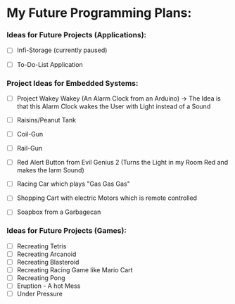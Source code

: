 
# **My Future Programming Plans:**

### **Ideas for Future Projects (Applications):**
- [ ] Infi-Storage (currently paused)
- [ ] To-Do-List Application


### **Project Ideas for Embedded Systems:**
- [ ] Project Wakey Wakey (An Alarm Clock from an Arduino)
  -> The Idea is that this Alarm Clock wakes the User with Light instead of a Sound
- [ ] Raisins/Peanut Tank
- [ ] Coil-Gun
- [ ] Rail-Gun
- [ ] Red Alert Button from Evil Genius 2 (Turns the Light in my Room Red and makes the larm Sound)
- [ ] Racing Car which plays "Gas Gas Gas"
- [ ] Shopping Cart with electric Motors which is remote controlled
- [ ] Soapbox from a Garbagecan


### **Ideas for Future Projects (Games):**
- [ ] Recreating Tetris
- [ ] Recreating Arcanoid
- [ ] Recreating Blasteroid
- [ ] Recreating Racing Game like Mario Cart
- [ ] Recreating Pong
- [ ] Eruption - A hot Mess
- [ ] Under Pressure

